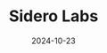 ---  
layout: startup_page  
title: "Sidero Labs"  
id: "siderolabs.com"  
permalink: "/siderolabssiderolabs.com10232024/"  
website: "https://www.siderolabs.com/"  
funding_round: ""  
funding_amount: "$4.0M"  
investors: "Hiro Capital, Sony Innovation Fund"  
about: "Sidero Labs develops software solutions to simplify Kubernetes and containerized application management. Their key products, Talos Linux and Omni, address security, stability, and efficiency challenges in deploying and managing Kubernetes clusters across various environments. Sidero's solutions are used by leading companies globally."  
markets: "Software, Kubernetes, Containerization, Cloud Computing, Operating Systems"  
hq: "Santa Barbara, California, United States"  
founded_year: "2019"  
linkedin: "https://www.linkedin.com/company/sidero-labs"  
twitter: "https://x.com/SideroLabs"  
instagram: ""  
facebook: ""  
crunchbase: "https://www.crunchbase.com/organization/sidero-labs"  
pitchbook: "https://pitchbook.com/profiles/company/433029-97"  

date_display: "23-Oct-2024"  
date: "2024-10-23"

# SEO Optimization  
meta_title: "Sidero Labs -  Funding ($4.0M)"  
meta_description: "Sidero Labs, Sidero Labs develops software solutions to simplify Kubernetes and containerized application management. Their key products, Talos Linux and Omni, add..."  
meta_keywords: "Sidero Labs, Software, Kubernetes, Containerization, Cloud Computing, Operating Systems,  funding"  
canonical_url: "https://startup.projectstartups.com/siderolabssiderolabs.com10232024/"  
---